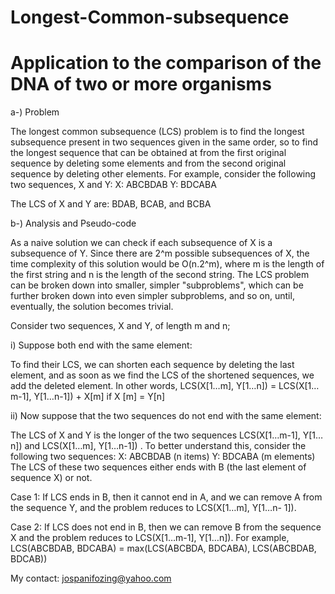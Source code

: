 # Longest-Common-subsequence
# Application to the comparison of the DNA of two or more organisms

a-) Problem
  
  The longest common subsequence (LCS) problem is to find the longest subsequence present in two sequences given in the same order, so to find the longest sequence that can be obtained at from the first original sequence by deleting some elements and from the second original sequence by deleting other elements.
For example, consider the following two sequences, X and Y:
X: ABCBDAB
Y: BDCABA

The LCS of X and Y are: BDAB, BCAB, and BCBA

b-) Analysis and Pseudo-code

  As a naive solution we can check if each subsequence of X is a subsequence of Y. Since there are 2^m possible subsequences of X, the time complexity of this solution would be O(n.2^m), where m is the length of the first string and n is the length of the second string.
The LCS problem can be broken down into smaller, simpler "subproblems", which can be further broken down into even simpler subproblems, and so on, until, eventually, the solution becomes trivial.

Consider two sequences, X and Y, of length m and n;

i) Suppose both end with the same element:
       
   To find their LCS, we can shorten each sequence by deleting the last element, and as soon as we find the LCS of the shortened sequences, we add the deleted element.
   In other words, LCS(X[1…m], Y[1…n]) = LCS(X[1…m-1], Y[1…n-1]) + X[m] if X [m] = Y[n]
                      
ii) Now suppose that the two sequences do not end with the same element:

  The LCS of X and Y is the longer of the two sequences LCS(X[1…m-1], Y[1…n]) and LCS(X[1…m], Y[1…n-1]) . To better understand this, consider the following two sequences:
X: ABCBDAB (n items)
Y: BDCABA (m elements)
The LCS of these two sequences either ends with B (the last element of sequence X) or not.

Case 1: If LCS ends in B, then it cannot end in A, and we can remove A from the sequence Y, and the problem reduces to LCS(X[1…m], Y[1…n- 1]).

Case 2: If LCS does not end in B, then we can remove B from the sequence X and the problem reduces to LCS(X[1…m-1], Y[1…n]). For example,
LCS(ABCBDAB, BDCABA) = max(LCS(ABCBDA, BDCABA), LCS(ABCBDAB, BDCAB))

My contact: jospanifozing@yahoo.com
